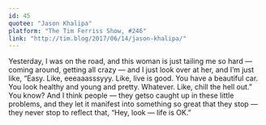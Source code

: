 ```yaml
---
id: 45
quotee: "Jason Khalipa"
platform: "The Tim Ferriss Show, #246"
link: "http://tim.blog/2017/06/14/jason-khalipa/"
---
```


Yesterday, I was on the road, and this woman is just tailing me so hard — coming around, getting all crazy — and I just look over at her, and I’m just like, “Easy. Like, eeeaaasssyyy. Like, live is good. You have a beautiful car. You look healthy and young and pretty. Whatever. Like, chill the hell out.” You know? And I think people — they getso caught up in these little problems, and they let it manifest into something so great that they stop — they never stop to reflect that, “Hey, look — life is OK.”
